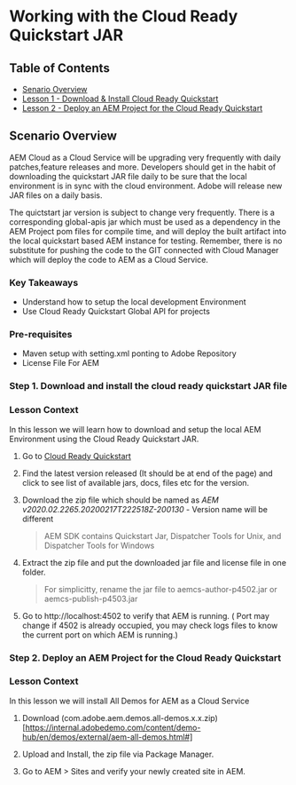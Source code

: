 # Working with the Cloud Ready Quickstart JAR

## Table of Contents
* [Senario Overview](#scenario-overview)
* [Lesson 1 - Download & Install Cloud Ready Quickstart](#lesson-1---Download-&-Install-Cloud-Ready-Quickstart)
* [Lesson 2 - Deploy an AEM Project for the Cloud Ready Quickstart ](#lesson-2---Create-AEM-Project-for-Cloud-Ready-Quickstart)

## Scenario Overview
AEM Cloud as a Cloud Service will be upgrading very frequently with daily patches,feature releases and more. Developers should get in the habit of downloading the quickstart JAR file daily to be sure that the local environment is in sync with the cloud environment. Adobe will release new JAR files on a daily basis. 

The quictstart jar version is subject to change very frequently. There is a corresponding global-apis jar which must be used as a dependency in the AEM Project pom files for compile time,  and will deploy the built artifact into the local quickstart based AEM instance for testing. Remember, there is no substitute for pushing the code to the GIT connected with Cloud Manager which will deploy the code to AEM as a Cloud Service. 

### Key Takeaways

* Understand how to setup the local development Environment
* Use Cloud Ready Quickstart Global API for projects

### Pre-requisites

* Maven setup with setting.xml ponting to Adobe Repository
* License File For AEM

### Step 1. Download and install the cloud ready quickstart JAR file

### Lesson Context
In this lesson we will learn how to download and setup the local AEM Environment using the Cloud Ready Quickstart JAR.

1. Go to [Cloud Ready Quickstart ](https://downloads.experiencecloud.adobe.com/content/software-distribution/en/general.html)

2. Find the latest version released (It should be at end of the page) and click to see list of available jars, docs, files etc for the version.
3. Download the zip file which should be named as *AEM v2020.02.2265.20200217T222518Z-200130* - Version name will be different
    > AEM SDK contains Quickstart Jar, Dispatcher Tools for Unix, and Dispatcher Tools for Windows
4. Extract the zip file and put the downloaded jar file and license file in one folder.
    > For simplicitty, rename the jar file to aemcs-author-p4502.jar or aemcs-publish-p4503.jar
5. Go to http://localhost:4502 to verify that AEM is running. ( Port may change if 4502 is already occupied, you may check logs files to know the current port on which AEM is running.)


### Step 2. Deploy an AEM Project for the Cloud Ready Quickstart

### Lesson Context
In this lesson we will install All Demos for AEM as a Cloud Service


1. Download (com.adobe.aem.demos.all-demos.x.x.zip)[https://internal.adobedemo.com/content/demo-hub/en/demos/external/aem-all-demos.html#]
        
2. Upload and Install, the zip file via Package Manager.

3. Go to AEM > Sites and verify your newly created site in AEM.

